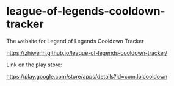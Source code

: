 # league-of-legends-cooldown-tracker
The website for Legend of Legends Cooldown Tracker

https://zhiwenh.github.io/league-of-legends-cooldown-tracker/

Link on the play store:

https://play.google.com/store/apps/details?id=com.lolcooldown
